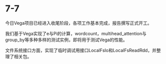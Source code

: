 # 7-7

今日Vega项目已经进入收尾阶段，各项工作基本完成，报告撰写正式开工。

我们基于Vega实现了e与Pi的计算，wordcount，multihead_attention与group_by等多种多样的测试实例，即将用于测试Vega的性能。

文件系统接口方面，实现了临时调试用接口LocalFsIo和LocalFsReadRdd，并整理了相关包。
















